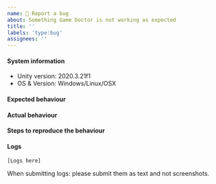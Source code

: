 ```yaml
---
name: 🐛 Report a bug
about: Something Game Doctor is not working as expected
title: ''
labels: 'type:bug'
assignees: ''
---
```


#### System information

- Unity version: 2020.3.21f1
- OS & Version: Windows/Linux/OSX

#### Expected behaviour


#### Actual behaviour


#### Steps to reproduce the behaviour


#### Logs

````
[Logs here]
````

When submitting logs: please submit them as text and not screenshots.
